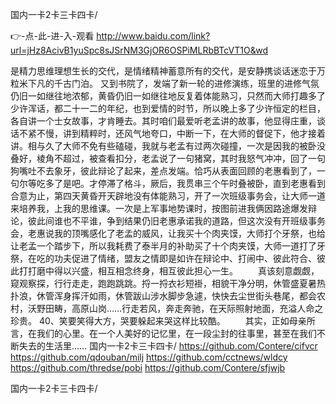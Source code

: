 
国内一卡2卡三卡四卡/




👉-点-此-进-入-观看  http://www.baidu.com/link?url=jHz8AcivB1yuSpc8sJSrNM3GjOR6OSPiMLRbBTcVT1O&wd




是精力思维理想生长的交代，是情绪精神蓄意所有的交代，是安静携谈话迷恋于万粒米下凡的千古门泊。
又到书院了，发端了新一轮的进修演练，班里的进修气氛仍旧一如继往地浓郁，黄昏仍旧一如继往地反复着体能熟习，只然而大师打趣多了少许浑话，都二十一二的年纪，也到爱情的时节，所以晚上多了少许恒定的栏目，各自讲一个士女故事，才肯睡去。其时咱们最爱听老孟讲的故事，他显得庄重，谈话不紧不慢，讲到精粹时，还风气地夸口，中断一下，在大师的督促下，他才接着讲。相与久了大师不免有些磕碰，我就与老孟有过两次碰撞，一次是因我的被卧没叠好，棱角不超过，被查看扣分，老孟说了一句猪窝，其时我怒气冲冲，回了一句狗嘴吐不去象牙，彼此辩论了起来，差点发端。恰巧从表面回顾的老惠看到了，一句尔等吃多了是吧。才停滞了格斗，厥后，我贯串三个午时叠被卧，直到老惠看到合意为止，第四天黄昏开天辟地没有体能熟习，开了一次班级事务会，让大师一道来培养我，上我的思维课。一次是上军事地势课时，按图前进我俩因路途爆发辩论，彼此间谁也不平谁，争到结果仍旧老惠承诺我的道路，但这次没有开班级事务会，老惠说我的顶嘴感化了老孟的威风，让我买十个肉夹馍，大师打个牙祭，也给让老孟一个踏步下，所以我耗费了泰半月的补助买了十个肉夹馍，大师一道打了牙祭，在吃的功夫促进了情绪，盟友之情即是如许在辩论中、打闹中、彼此符合、彼此打打磨中得以兴盛，相互相念终身，相互彼此担心一生。
　　真该刻意觑觑，窥观察探，行行走走，跑跑跳跳。捋一捋衣衫短褂，相貌干净分明，休管盛夏暑热扑浪，休管浑身挥汗如雨，休管跋山涉水脚步急遽，快快去尘世街头巷尾，都会农村，沃野田畴，高原山岗……行走若风，奔走奔驰，在天际照射地面，充溢人命之珍贵。
	40、笑要笑得大方，哭要躲起来哭这样比较酷。
　　其实，正如母亲所言，在我们的心里。在一个人美好的记忆里，在一段尘封的往事里，甚至在我们不断失去的生活里……
国内一卡2卡三卡四卡/ https://github.com/Contere/cifvcr
https://github.com/qdouban/milj
https://github.com/cctnews/wldcy
https://github.com/thredse/pobi
https://github.com/Contere/sfjwjb





国内一卡2卡三卡四卡/
